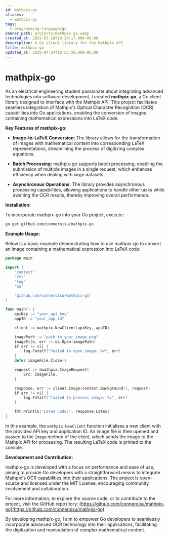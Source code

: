 ```yaml
---
id: mathpix-go
aliases:
  - mathpix-go
tags:
  - programming-language/go
banner_path: projects/mathpix-go.webp
created_at: 2025-03-28T19:20:17.000-06:00
description: A Go client library for the Mathpix API
title: mathpix-go
updated_at: 2025-04-24T10:55:50.000-06:00
---
```


# mathpix-go

As an electrical engineering student passionate about integrating advanced technologies into software development, I created **mathpix-go**, a Go client library designed to interface with the Mathpix API. This project facilitates seamless integration of Mathpix's Optical Character Recognition (OCR) capabilities into Go applications, enabling the conversion of images containing mathematical expressions into LaTeX code.

**Key Features of mathpix-go:**

- **Image-to-LaTeX Conversion:** The library allows for the transformation of images with mathematical content into corresponding LaTeX representations, streamlining the process of digitizing complex equations.

- **Batch Processing:** mathpix-go supports batch processing, enabling the submission of multiple images in a single request, which enhances efficiency when dealing with large datasets.

- **Asynchronous Operations:** The library provides asynchronous processing capabilities, allowing applications to handle other tasks while awaiting the OCR results, thereby improving overall performance.

**Installation:**

To incorporate mathpix-go into your Go project, execute:

```bash
go get github.com/conneroisu/mathpix-go
```

**Example Usage:**

Below is a basic example demonstrating how to use mathpix-go to convert an image containing a mathematical expression into LaTeX code:

```go
package main

import (
    "context"
    "fmt"
    "log"
    "os"

    "github.com/conneroisu/mathpix-go"
)

func main() {
    apiKey := "your_api_key"
    appID := "your_app_id"

    client := mathpix.NewClient(apiKey, appID)

    imagePath := "path_to_your_image.png"
    imageFile, err := os.Open(imagePath)
    if err != nil {
        log.Fatalf("failed to open image: %v", err)
    }
    defer imageFile.Close()

    request := &mathpix.ImageRequest{
        Src: imageFile,
    }

    response, err := client.Image(context.Background(), request)
    if err != nil {
        log.Fatalf("failed to process image: %v", err)
    }

    fmt.Println("LaTeX Code:", response.Latex)
}
```

In this example, the `mathpix.NewClient` function initializes a new client with the provided API key and application ID. An image file is then opened and passed to the `Image` method of the client, which sends the image to the Mathpix API for processing. The resulting LaTeX code is printed to the console.

**Development and Contribution:**

mathpix-go is developed with a focus on performance and ease of use, aiming to provide Go developers with a straightforward means to integrate Mathpix's OCR capabilities into their applications. The project is open-source and licensed under the MIT License, encouraging community involvement and collaboration.

For more information, to explore the source code, or to contribute to the project, visit the GitHub repository: [https://github.com/conneroisu/mathpix-go](https://github.com/conneroisu/mathpix-go)

By developing mathpix-go, I aim to empower Go developers to seamlessly incorporate advanced OCR technology into their applications, facilitating the digitization and manipulation of complex mathematical content.
